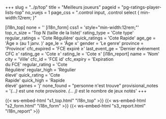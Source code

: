 +++
slug = "../p/top"
title = "Meilleurs joueurs"
pageid = "pg-ratings-player-lists-top"
no_vuejs = 1
page_css = ".control input, .control select { min-width:12rem; }"

[i18n_top]
    none = ''
[i18n_form]
    css1 = 'style="min-width:12rem;"'
    top_n_size = 'Top N (taille de la liste)'
    rating_type = 'Cote type'
    regular_ratings = 'Cote Régulière'
    quick_ratings = 'Cote Rapide'
    age_ge = 'Âge &ge; (au 1 janv. <span x-text="now_yyyy"></span>)'
    age_le = 'Âge &le;'
    gender = 'Le genre'
    province = 'Province'
    cfc_expired = 'FCE expiré &ge;'
    last_event_ge = 'Dernier événement CFC &ge;'
    rating_ge = 'Cote &ge;'
    rating_le = 'Cote &le;'
[i18n_report]
    name = 'Nom'
    city = 'Ville'
    cfc_id = 'FCE id'
    cfc_expiry = 'Expiration<br>du FCE'
    regular_rating = 'Cote<br>Régulière'
    regular_high = 'Régulier<br>élevé'
    quick_rating = 'Cote<br>Rapide'
    quick_high = 'Rapide<br>élevé'
    games = 'j'
    none_found = "personne n'est trouve"
    provisional_notes = '<i>(&mldr;)</i> est une note provisoire. <i>(&mldr; j)</i> est le nombre de jeux notés'
+++

{{< ws-embed-html "s1_top.html" "i18n_top" >}}
{{< ws-embed-html "s2_form.html" "i18n_form" >}}
{{< ws-embed-html "s3_report.html" "i18n_report" >}}
